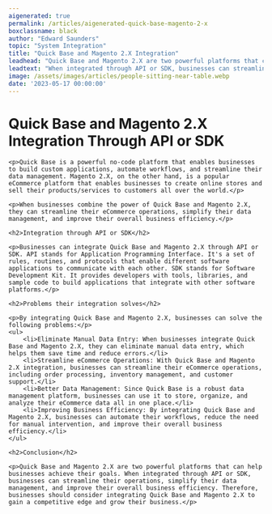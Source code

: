 ```yaml
---
aigenerated: true
permalink: /articles/aigenerated-quick-base-magento-2-x
boxclassname: black
author: "Edward Saunders"
topic: "System Integration"
title: "Quick Base and Magento 2.X Integration"
leadhead: "Quick Base and Magento 2.X are two powerful platforms that can help businesses achieve their goals"
leadtext: "When integrated through API or SDK, businesses can streamline their operations, simplify their data management, and improve their overall business efficiency. Therefore, businesses should consider integrating Quick Base and Magento 2.X to gain a competitive edge and grow their business."
image: /assets/images/articles/people-sitting-near-table.webp
date: '2023-05-17 00:00:00'
---
```

<div class="arttext">
	<h1>Quick Base and Magento 2.X Integration Through API or SDK</h1>

	<p>Quick Base is a powerful no-code platform that enables businesses to build custom applications, automate workflows, and streamline their data management. Magento 2.X, on the other hand, is a popular eCommerce platform that enables businesses to create online stores and sell their products/services to customers all over the world.</p>

	<p>When businesses combine the power of Quick Base and Magento 2.X, they can streamline their eCommerce operations, simplify their data management, and improve their overall business efficiency.</p>

	<h2>Integration through API or SDK</h2>

	<p>Businesses can integrate Quick Base and Magento 2.X through API or SDK. API stands for Application Programming Interface. It's a set of rules, routines, and protocols that enable different software applications to communicate with each other. SDK stands for Software Development Kit. It provides developers with tools, libraries, and sample code to build applications that integrate with other software platforms.</p>

	<h2>Problems their integration solves</h2>

	<p>By integrating Quick Base and Magento 2.X, businesses can solve the following problems:</p>
	<ul>
		<li>Eliminate Manual Data Entry: When businesses integrate Quick Base and Magento 2.X, they can eliminate manual data entry, which helps them save time and reduce errors.</li>
		<li>Streamline eCommerce Operations: With Quick Base and Magento 2.X integration, businesses can streamline their eCommerce operations, including order processing, inventory management, and customer support.</li>
		<li>Better Data Management: Since Quick Base is a robust data management platform, businesses can use it to store, organize, and analyze their eCommerce data all in one place.</li>
		<li>Improving Business Efficiency: By integrating Quick Base and Magento 2.X, businesses can automate their workflows, reduce the need for manual intervention, and improve their overall business efficiency.</li>
	</ul>

	<h2>Conclusion</h2>

	<p>Quick Base and Magento 2.X are two powerful platforms that can help businesses achieve their goals. When integrated through API or SDK, businesses can streamline their operations, simplify their data management, and improve their overall business efficiency. Therefore, businesses should consider integrating Quick Base and Magento 2.X to gain a competitive edge and grow their business.</p>

</div>